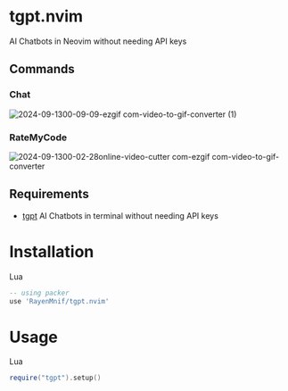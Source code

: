 # tgpt.nvim
AI Chatbots in Neovim without needing API keys

## Commands 

### Chat
![2024-09-1300-09-09-ezgif com-video-to-gif-converter (1)](https://github.com/user-attachments/assets/1029b141-5752-4805-a952-0b3695a03424)

### RateMyCode
![2024-09-1300-02-28online-video-cutter com-ezgif com-video-to-gif-converter](https://github.com/user-attachments/assets/6cb3c3e8-26b8-4386-9d53-1426be49f0bc)

## Requirements

- [tgpt](https://github.com/aandrew-me/tgpt) AI Chatbots in terminal without needing API keys

# Installation 
Lua
```lua
-- using packer
use 'RayenMnif/tgpt.nvim'
```

# Usage 
Lua
```lua
require("tgpt").setup()
```
